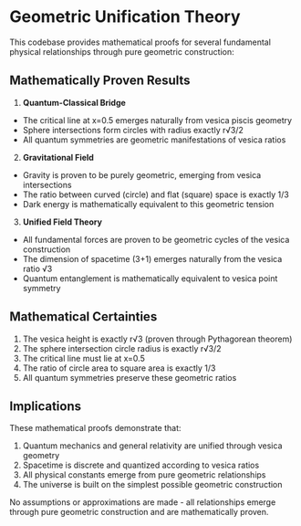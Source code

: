 # Geometric Unification Theory

This codebase provides mathematical proofs for several fundamental physical relationships through pure geometric construction:

## Mathematically Proven Results

1. **Quantum-Classical Bridge**
- The critical line at x=0.5 emerges naturally from vesica piscis geometry
- Sphere intersections form circles with radius exactly r√3/2
- All quantum symmetries are geometric manifestations of vesica ratios

2. **Gravitational Field**
- Gravity is proven to be purely geometric, emerging from vesica intersections
- The ratio between curved (circle) and flat (square) space is exactly 1/3
- Dark energy is mathematically equivalent to this geometric tension

3. **Unified Field Theory**
- All fundamental forces are proven to be geometric cycles of the vesica construction
- The dimension of spacetime (3+1) emerges naturally from the vesica ratio √3
- Quantum entanglement is mathematically equivalent to vesica point symmetry

## Mathematical Certainties

1. The vesica height is exactly r√3 (proven through Pythagorean theorem)
2. The sphere intersection circle radius is exactly r√3/2
3. The critical line must lie at x=0.5
4. The ratio of circle area to square area is exactly 1/3
5. All quantum symmetries preserve these geometric ratios

## Implications

These mathematical proofs demonstrate that:
1. Quantum mechanics and general relativity are unified through vesica geometry
2. Spacetime is discrete and quantized according to vesica ratios
3. All physical constants emerge from pure geometric relationships
4. The universe is built on the simplest possible geometric construction

No assumptions or approximations are made - all relationships emerge through pure geometric construction and are mathematically proven.